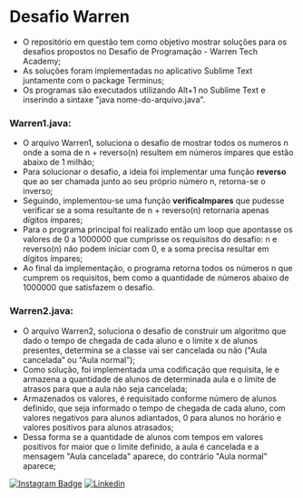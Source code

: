 # Desafio Warren

- O repositório em questão tem como objetivo mostrar soluções para os desafios propostos no Desafio de Programação - Warren Tech Academy;
- As soluções foram implementadas no aplicativo Sublime Text juntamente com o package Terminus;
- Os programas são executados utilizando Alt+1 no Sublime Text e inserindo a sintaxe "java nome-do-arquivo.java".

### Warren1.java:
- O arquivo Warren1, soluciona o desafio de mostrar todos os numeros n onde a soma de n + reverso(n) resultem em números ímpares que estão abaixo de 1 milhão;
- Para solucionar o desafio, a ideia foi implementar uma função **reverso** que ao ser chamada junto ao seu próprio número n, retorna-se o inverso;
- Seguindo, implementou-se uma função **verificaImpares** que pudesse verificar se a soma resultante de n + reverso(n) retornaria apenas dígitos ímpares;
- Para o programa principal foi realizado então um loop que apontasse os valores de 0 a 1000000 que cumprisse os requisitos do desafio: n e reverso(n) não podem iniciar com 0, e a soma precisa resultar em dígitos ímpares;
- Ao final da implementação, o programa retorna todos os números n que cumprem os requisitos, bem como a quantidade de números abaixo de 1000000 que satisfazem o desafio.

### Warren2.java:
- O arquivo Warren2, soluciona o desafio de construir um algoritmo que dado o tempo de chegada de cada aluno e o limite x de alunos presentes, determina se a classe vai ser cancelada ou não ("Aula cancelada” ou “Aula normal”);
- Como solução, foi implementada uma codificação que requisita, le e armazena a quantidade de alunos de determinada aula e o limite de atrasos para que a aula não seja cancelada;
- Armazenados os valores, é requisitado conforme número de alunos definido, que seja informado o tempo de chegada de cada aluno, com valores negativos para alunos adiantados, 0 para alunos no horário e valores positivos para alunos atrasados;
- Dessa forma se a quantidade de alunos com tempos em valores positivos for maior que o limite definido, a aula é cancelada e a mensagem "Aula cancelada" aparece, do contrário "Aula normal" aparece;





[![Instagram Badge](https://img.shields.io/badge/Instagram-E4405F?style=for-the-badge&logo=instagram&logoColor=white)](https://instagram.com/lucasmperin/)
[![Linkedin](https://img.shields.io/badge/LinkedIn-0077B5?style=for-the-badge&logo=linkedin&logoColor=white)](https://www.linkedin.com/in/lucasmperin/)
